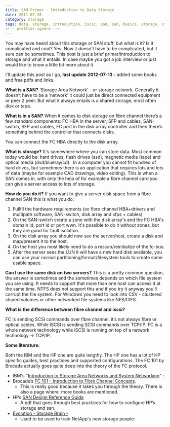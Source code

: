 ```yaml
---
title: SAN Primer - Introduction to Data Storage
date: 2011-07-28
category: storage
tags: data, storage, introduction, iscsi, san, san, basics, storage, storage, network
<!-- prettier-ignore -->
---
```


You may have heard about this storage or SAN stuff, but what is it? Is it
complicated and cool? Yes. Now it doesn't have to be complicated, but it sure
can be sometimes. This post is just a brief primer/introduction to storage and
what it entails. In case maybe you got a job interview or just would like to
know a little bit more about it.

I'll update this post as I go, **last update 2012-07-13 -** added some books and
free pdfs and links.

**What is a SAN?** ‘Storage Area Network’ - or storage network. Generally it
doesn’t have to be a ‘network’ it could just be direct connected equipment or
peer 2 peer. But what it always entails is a shared storage, most often disk or
tape.

**What is in a SAN?** When it comes to disk storage on fibre channel there’s a
few standard components: FC HBA in the server, SFP and cables, SAN-switch, SFP
and cables, FC port in the disk array controller and then there’s something
behind the controller that connects disks.

You can connect the FC HBA directly to the disk array.

**What is storage?** It's somewhere where you can store data. Most common today
would be: hard drives, flash drives (ssd), magnetic media (tape) and optical
media (dvd/blueray/cd).  In a computer you cannot fit hundred of hard drives,
but sometimes there is an application that requires lots and lots of data (maybe
for example CAD drawings, video editing). This is when a SAN comes in, with only
the help of for example a fibre channel card you can give a server access to
lots of storage.

**How do you do it?** If you want to give a server disk space from a fibre
channel SAN this is what you do:

1. Fullfil the hardware requirements (so fibre channel HBA+drivers and multipath
   software, SAN-switch, disk array and sfps + cables)
2. On the SAN-switch create a zone with the disk array's and the FC HBA's domain
   id, port id or port wwn. It's possible to do it without zones, but they are
   good for fault isolation.
3. On the disk array you should now see the server/host, create a disk and
   map/present it to the host.
4. On the host you most likely need to do a rescan/reinitialize of the fc-bus.
5. After the server sees the LUN it will have a new hard disk available, you can
   use your normal partitioning/format/filesystem tools to create some usable
   space.

**Can I use the same disk on two servers?** This is a pretty common question,
the answer is sometimes and the sometimes depends on which file system you are
using. It needs to support that more than one host can access it at the same
time. NTFS does not support this and if you try it anyway you'll corrupt the
file system. For Windows you need to look into CSV - clustered shared volumes or
other networked file systems like NFS/CIFS.

**What is the difference between fibre channel and iscsi?**

FC is sending SCSI commands over fibre channel, it’s not always fibre or optical
cables. While iSCSI is sending SCSI commands over TCP/IP. FC is a whole network
technology while iSCSI is running on top of a network technology -> TCP/IP.

**Some literature:**

Both the IBM and the HP one are quite lengthy. The HP one has a lot of HP
specific guides, best practices and supported configurations. The FC 101 by
Brocade actually goes quite deep into the theory of the FC protocol.

- IBM's
  "[Introduction to Storage Area Networks and System Networking](http://www.redbooks.ibm.com/redpieces/abstracts/sg245470.html)"
  :
- Brocade’s
  [FC 101 – Introduction to Fibre Channel Concepts](http://www.brocade.com/downloads/documents/course_data_sheets/FC101-DataSheet.pdf).
  - This is really good because it takes you through the theory. There is also a
    page where  more books are mentioned.
- HPs
  [SAN Design Reference Guide](http://h20000.www2.hp.com/bizsupport/TechSupport/DocumentIndex.jsp?contentType=SupportManual&docIndexId=179911&locale=en_US&prodSeriesId=406734&prodTypeId=12169&taskId=101)
  - A pdf that goes through best practices for how to configure HP’s storage and
    san.
- [Evolution - Storage Brain -](http://www.amazon.com/Evolution-Storage-Brain-transformative-storage/dp/1451577648/)
  - Used to be used to train NetApp's new storage people:
